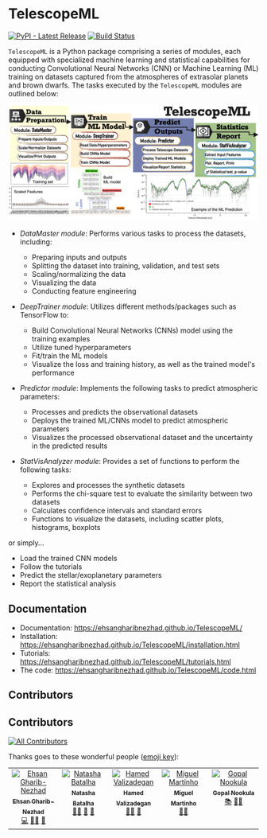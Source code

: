 # TelescopeML

[![PyPI - Latest Release](https://img.shields.io/pypi/v/TelescopeML.svg?logo=pypi&logoColor=white&label=PyPI)](https://pypi.python.org/pypi/TelescopeML)
[![Build Status](https://app.travis-ci.com/EhsanGharibNezhad/TelescopeML.svg?branch=main)](https://app.travis-ci.com/EhsanGharibNezhad/TelescopeML)

``TelescopeML`` is a Python package comprising a series of modules, each equipped with specialized machine learning and
statistical capabilities for conducting Convolutional Neural Networks (CNN) or Machine Learning (ML) training on
datasets captured from the atmospheres of extrasolar planets and brown dwarfs. The tasks executed by the ``TelescopeML``
modules are outlined below:


![](docs/figures/TelescopeML_modules.png)

- *DataMaster module*: Performs various tasks to process the datasets, including:

    - Preparing inputs and outputs
    - Splitting the dataset into training, validation, and test sets
    - Scaling/normalizing the data
    - Visualizing the data
    - Conducting feature engineering

- *DeepTrainer module*: Utilizes different methods/packages such as TensorFlow to:

  - Build Convolutional Neural Networks (CNNs) model using the training examples
  - Utilize tuned hyperparameters
  - Fit/train the ML models
  - Visualize the loss and training history, as well as the trained model's performance

- *Predictor module*: Implements the following tasks to predict atmospheric parameters:

  - Processes and predicts the observational datasets
  - Deploys the trained ML/CNNs model to predict atmospheric parameters
  - Visualizes the processed observational dataset and the uncertainty in the predicted results

- *StatVisAnalyzer module*: Provides a set of functions to perform the following tasks:

  - Explores and processes the synthetic datasets
  - Performs the chi-square test to evaluate the similarity between two datasets
  - Calculates confidence intervals and standard errors
  - Functions to visualize the datasets, including scatter plots, histograms, boxplots


or simply...

 - Load the trained CNN models
 - Follow the tutorials
 - Predict the stellar/exoplanetary parameters
 - Report the statistical analysis



## Documentation

- Documentation: https://ehsangharibnezhad.github.io/TelescopeML/
- Installation: https://ehsangharibnezhad.github.io/TelescopeML/installation.html
- Tutorials: https://ehsangharibnezhad.github.io/TelescopeML/tutorials.html
- The code: https://ehsangharibnezhad.github.io/TelescopeML/code.html

## Contributors

## Contributors

<!-- ALL-CONTRIBUTORS-BADGE:START - Do not remove or modify this section -->
[![All Contributors](https://img.shields.io/badge/all_contributors-5-orange.svg?style=flat-square)](#contributors-)
<!-- ALL-CONTRIBUTORS-BADGE:END -->

Thanks goes to these wonderful people ([emoji key](https://allcontributors.org/docs/en/emoji-key)):
<!-- ALL-CONTRIBUTORS-LIST:START - Do not remove or modify this section -->
<!-- prettier-ignore-start -->
<!-- markdownlint-disable -->


<table>
  <tbody>
    <tr>
      <td align="center" valign="top" width="20%">
        <a href="https://github.com/EhsanGharibNezhad">
          <img src="https://avatars.githubusercontent.com/u/22139918?v=4?s=100" width="100px;" alt="Ehsan Gharib-Nezhad"/><br />
          <sub><b>Ehsan Gharib-Nezhad</b></sub>
        </a><br/>
        <a href="https://github.com/EhsanGharibNezhad/TelescopeML/commits?author=EhsanGharibNezhad" title="Code">💻</a> 
        <a href="#mentoring-EhsanGharibNezhad" title="Mentoring">🧑‍🏫</a> 
        <a href="https://pypi.org/project/TelescopeML/" title="Maintenance">🚧</a>
      </td>
      <td align="center" valign="top" width="20%">
        <a href="http://natashabatalha.github.io">
          <img src="https://avatars.githubusercontent.com/u/6554465?v=4?s=100" width="100px;" alt="Natasha Batalha"/><br />
          <sub><b>Natasha Batalha</b></sub>
        </a><br/>
        <a href="#mentoring-astro" title="mentoring">🧑‍🏫</a> 
        <a href="https://github.com/EhsanGharibNezhad/TelescopeML/commits?author=natashabatalha" title="bug">🐛</a>
        <a href="#ideas" title="Ideas, Planning, & Feedback">🤔</a>
      </td>
      <td align="center" valign="top" width="20%">
        <a href="https://github.com/hvalizad">
          <img src="https://avatars.githubusercontent.com/u/52180694?v=4?s=100" width="100px;" alt="Hamed Valizadegan"/><br />
          <sub><b>Hamed Valizadegan</b></sub>
        </a><br/>
        <a href="#mentoring-ML" title="mentoring">🧑‍🏫</a> 
        <a href="#ideas" title="Ideas, Planning, & Feedback">🤔</a>
      </td>
      <td align="center" valign="top" width="20%">
        <a href="https://github.com/migmartinho">
          <img src="https://avatars.githubusercontent.com/u/47117139?v=4?s=100" width="100px;" alt="Miguel Martinho"/><br />
          <sub><b>Miguel Martinho</b></sub>
        </a><br/>
        <a href="" title="mentoring-CNNTuning-BOHB" title="Mentoring">🧑‍🏫</a>
      </td>
      <td align="center" valign="top" width="20%">
        <a href="https://github.com/letgotopal">
          <img src="https://avatars.githubusercontent.com/u/89670109?v=4?s=100" width="100px;" alt="Gopal Nookula"/><br />
          <sub><b>Gopal Nookula</b></sub>
        </a><br/>
        <a href="https://ehsangharibnezhad.github.io/TelescopeML/tutorials.html" title="tutorial">📚</a>
        <a href="https://ehsangharibnezhad.github.io/TelescopeML/installation.html" title="userTesting">🧑‍🔬</a>
      </td>
    </tr>
  </tbody>
</table>



<!-- markdownlint-restore -->
<!-- prettier-ignore-end -->

<!-- ALL-CONTRIBUTORS-LIST:END -->

<!-- ALL-CONTRIBUTORS-LIST:START - Do not remove or modify this section -->
<!-- prettier-ignore-start -->
<!-- markdownlint-disable -->

<!-- markdownlint-restore -->
<!-- prettier-ignore-end -->

<!-- ALL-CONTRIBUTORS-LIST:END -->